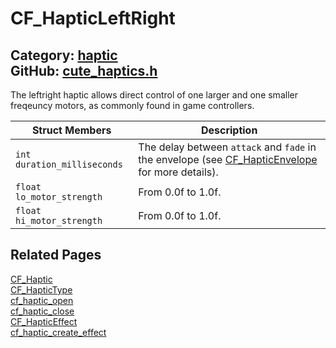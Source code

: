 [](../header.md ':include')

# CF_HapticLeftRight

Category: [haptic](/api_reference?id=haptic)  
GitHub: [cute_haptics.h](https://github.com/RandyGaul/cute_framework/blob/master/include/cute_haptics.h)  
---

The leftright haptic allows direct control of one larger and one smaller freqeuncy motors, as commonly found in game controllers.

Struct Members | Description
--- | ---
`int duration_milliseconds` | The delay between `attack` and `fade` in the envelope (see [CF_HapticEnvelope](/haptic/cf_hapticenvelope.md) for more details).
`float lo_motor_strength` | From 0.0f to 1.0f.
`float hi_motor_strength` | From 0.0f to 1.0f.

## Related Pages

[CF_Haptic](/haptic/cf_haptic.md)  
[CF_HapticType](/haptic/cf_haptictype.md)  
[cf_haptic_open](/haptic/cf_haptic_open.md)  
[cf_haptic_close](/haptic/cf_haptic_close.md)  
[CF_HapticEffect](/haptic/cf_hapticeffect.md)  
[cf_haptic_create_effect](/haptic/cf_haptic_create_effect.md)  
